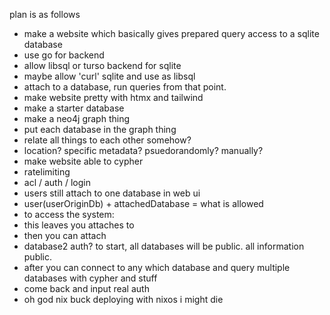 plan is as follows

- make a website which basically gives prepared query access to a sqlite database
- use go for backend
- allow libsql or turso backend for sqlite
- maybe allow 'curl' sqlite and use as libsql
- attach to a database, run queries from that point.
- make website pretty with htmx and tailwind
- make a starter database
- make a neo4j graph thing
- put each database in the graph thing
- relate all things to each other somehow?
- location? specific metadata? psuedorandomly? manually?
- make website able to cypher
- ratelimiting
- acl / auth / login
- users still attach to one database in web ui
- user(userOriginDb) + attachedDatabase = what is allowed
- to access the system: <database> <user> <?password/2fa/whatever/secretSauce?>
- this leaves you attaches to <database>
- then you can attach<database2>
- database2 auth? to start, all databases will be public. all information public.
- after you can connect to any which database and query multiple databases with cypher and stuff
- come back and input real auth
- oh god nix buck deploying with nixos i might die

